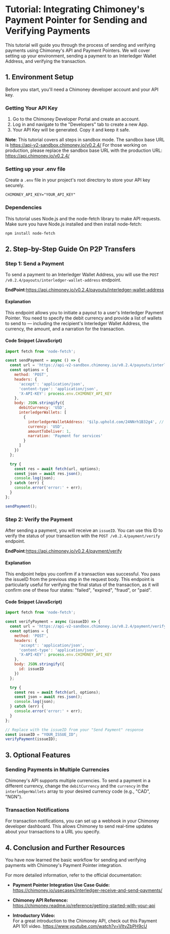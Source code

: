 # Tutorial: Integrating Chimoney's Payment Pointer for Sending and Verifying Payments

This tutorial will guide you through the process of sending and verifying payments using Chimoney's API and Payment Pointers. We will cover setting up your environment, sending a payment to an Interledger Wallet Address, and verifying the transaction.

## 1. Environment Setup

Before you start, you'll need a Chimoney developer account and your API key.

### Getting Your API Key

1. Go to the Chimoney Developer Portal and create an account.
2. Log in and navigate to the "Developers" tab to create a new App.
3. Your API Key will be generated. Copy it and keep it safe.

**Note**: This tutorial covers all steps in sandbox mode. The sandbox base URL is https://api-v2-sandbox.chimoney.io/v0.2.4/ For those working on production, please replace the sandbox base URL with the production URL: https://api.chimoney.io/v0.2.4/

### Setting up your .env file

Create a `.env` file in your project's root directory to store your API key securely.

```
CHIMONEY_API_KEY="YOUR_API_KEY"
```

### Dependencies

This tutorial uses Node.js and the node-fetch library to make API requests. Make sure you have Node.js installed and then install node-fetch:

```bash
npm install node-fetch
```

## 2. Step-by-Step Guide On P2P Transfers

### Step 1: Send a Payment

To send a payment to an Interledger Wallet Address, you will use the `POST /v0.2.4/payouts/interledger-wallet-address` endpoint.

**EndPoint**:https://api.chimoney.io/v0.2.4/payouts/interledger-wallet-address

#### Explanation

This endpoint allows you to initiate a payout to a user's Interledger Payment Pointer. You need to specify the debit currency and provide a list of wallets to send to — including the recipient's Interledger Wallet Address, the currency, the amount, and a narration for the transaction.

#### Code Snippet (JavaScript)

```javascript
import fetch from 'node-fetch';

const sendPayment = async () => {
  const url = 'https://api-v2-sandbox.chimoney.io/v0.2.4/payouts/interledger-wallet-address';
  const options = {
    method: 'POST',
    headers: {
      'accept': 'application/json',
      'content-type': 'application/json',
      'X-API-KEY': process.env.CHIMONEY_API_KEY
    },
    body: JSON.stringify({
      debitCurrency: 'USD',
      interledgerWallets: [
        {
          interledgerWalletAddress: '$ilp.uphold.com/24NNrh1B32g4', // Example payment pointer
          currency: 'USD',
          amountToDeliver: 1,
          narration: 'Payment for services'
        }
      ]
    })
  };

  try {
    const res = await fetch(url, options);
    const json = await res.json();
    console.log(json);
  } catch (err) {
    console.error('error:' + err);
  }
};

sendPayment();
```

### Step 2: Verify the Payment

After sending a payment, you will receive an `issueID`. You can use this ID to verify the status of your transaction with the `POST /v0.2.4/payment/verify` endpoint.

**EndPoint**:https://api.chimoney.io/v0.2.4/payment/verify

#### Explanation

This endpoint helps you confirm if a transaction was successful. You pass the issueID from the previous step in the request body. This endpoint is particularly useful for verifying the final status of the transaction, as it will confirm one of these four states: "failed", "expired", "fraud", or "paid".

#### Code Snippet (JavaScript)

```javascript
import fetch from 'node-fetch';

const verifyPayment = async (issueID) => {
  const url = 'https://api-v2-sandbox.chimoney.io/v0.2.4/payment/verify';
  const options = {
    method: 'POST',
    headers: {
      'accept': 'application/json',
      'content-type': 'application/json',
      'X-API-KEY': process.env.CHIMONEY_API_KEY
    },
    body: JSON.stringify({
      id: issueID
    })
  };

  try {
    const res = await fetch(url, options);
    const json = await res.json();
    console.log(json);
  } catch (err) {
    console.error('error:' + err);
  }
};

// Replace with the issueID from your "Send Payment" response
const issueID = "YOUR_ISSUE_ID";
verifyPayment(issueID);
```

## 3. Optional Features

### Sending Payments in Multiple Currencies

Chimoney's API supports multiple currencies. To send a payment in a different currency, change the `debitCurrency` and the `currency` in the `interledgerWallets` array to your desired currency code (e.g., "CAD", "NGN").

### Transaction Notifications

For transaction notifications, you can set up a webhook in your Chimoney developer dashboard. This allows Chimoney to send real-time updates about your transactions to a URL you specify.

## 4. Conclusion and Further Resources

You have now learned the basic workflow for sending and verifying payments with Chimoney's Payment Pointer integration.

For more detailed information, refer to the official documentation:

- **Payment Pointer Integration Use Case Guide:**  
  https://chimoney.io/usecases/interledger-receive-and-send-payments/

- **Chimoney API Reference:**  
  https://chimoney.readme.io/reference/getting-started-with-your-api

- **Introductory Video:**  
  For a great introduction to the Chimoney API, check out this Payment API 101 video.
  https://www.youtube.com/watch?v=VItvZbPH9cU